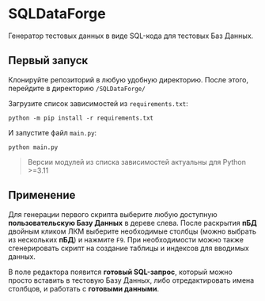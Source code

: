 # SQLDataForge

Генератор тестовых данных в виде SQL-кода для тестовых Баз Данных.

## Первый запуск

Клонируйте репозиторий в любую удобную директорию.
После этого, перейдите в директорию <code>/SQLDataForge/</code>

Загрузите список зависимостей из <code>requirements.txt</code>:

    python -m pip install -r requirements.txt

И запустите файл <code>main.py</code>:

    python main.py

> Версии модулей из списка зависимостей актуальны для Python >=3.11

## Применение

Для генерации первого скрипта выберите любую доступную **пользовательскую Базу Данных** в дереве слева. После раскрытия **пБД** двойным кликом ЛКМ выберите необходимые столбцы (можно выбрать из нескольких **пБД**) и нажмите <code>F9</code>. При необходимости можно также сгенерировать скрипт на создание таблицы и индексов для вводимых данных.

В поле редактора появится **готовый SQL-запрос**, который можно просто вставить в тестовую Базу Данных, либо отредактировать имена столбцов, и работать с **готовыми данными**.
